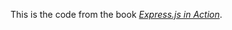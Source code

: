 This is the code from the book [*Express.js in Action*](http://manning.com/hahn/?a_aid=express-in-action&a_bid=fe3fcff7).
